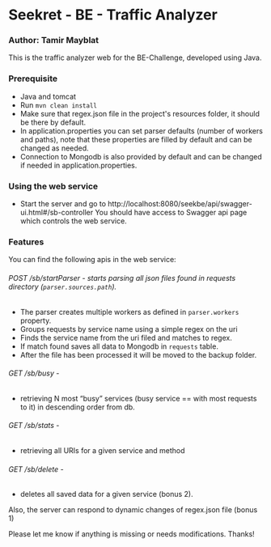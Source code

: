 # Seekret - BE - Traffic Analyzer
### Author: Tamir Mayblat

This is the traffic analyzer web for the BE-Challenge, developed using Java.

### Prerequisite
* Java and tomcat
* Run ```mvn clean install```
* Make sure that regex.json file in the project's resources folder, it should be there by default.
* In application.properties you can set parser defaults (number of workers and paths), note that these properties are filled by default and can be changed as needed.
* Connection to Mongodb is also provided by default and can be changed if needed in application.properties.

### Using the web service
* Start the server and go to http://localhost:8080/seekbe/api/swagger-ui.html#/sb-controller
You should have access to Swagger api page which controls the web service. 

### Features
You can find the following apis in the web service:

###### POST /sb/startParser - starts parsing all json files found in requests directory (```parser.sources.path```).  
* The parser creates multiple workers as defined in ```parser.workers``` property.
* Groups requests by service name using a simple regex on the uri
* Finds the service name from the uri filed and matches to regex.
* If match found saves all data to Mongodb in ```requests``` table.
* After the file has been processed it will be moved to the backup folder.

###### GET /sb/busy - 
* retrieving N most “busy” services (busy service == with most requests to it) in descending order from db.

###### GET /sb/stats - 
* retrieving all URIs for a given service and method

###### GET /sb/delete -
* deletes all saved data for a given service (bonus 2).
  
Also, the server can respond to dynamic changes of regex.json file (bonus 1)

Please let me know if anything is missing or needs modifications. 
Thanks!